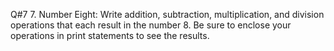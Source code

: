 Q#7 7.	Number Eight: Write addition, subtraction, multiplication, and division operations that each result in the number 8. Be sure to enclose your operations in print statements to see the results.